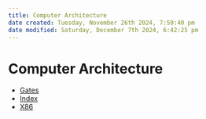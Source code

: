 ```yaml
---
title: Computer Architecture
date created: Tuesday, November 26th 2024, 7:59:40 pm
date modified: Saturday, December 7th 2024, 6:42:25 pm
---
```


# Computer Architecture

- [Gates](gates.md)
- [Index](index.md)
- [X86](x86/index.md)
